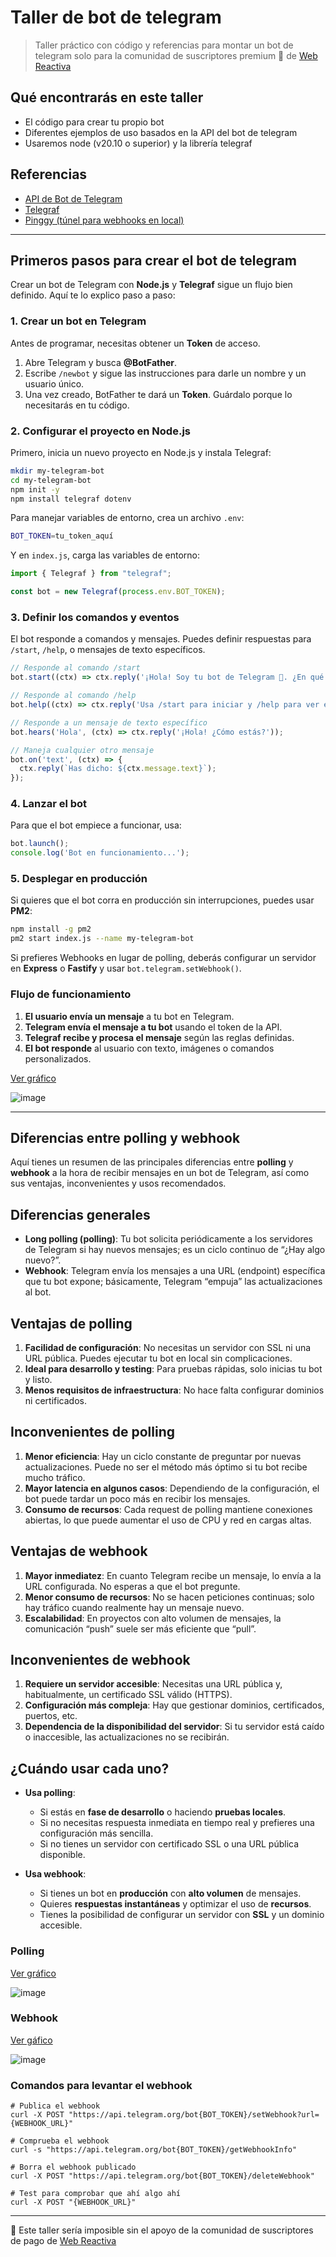 # Taller de bot de telegram

> Taller práctico con código y referencias para montar un bot de telegram solo para la comunidad de suscriptores premium 🧡 de [Web Reactiva](https://webreactiva.com)

## Qué encontrarás en este taller

- El código para crear tu propio bot
- Diferentes ejemplos de uso basados en la API del bot de telegram
- Usaremos node (v20.10 o superior) y la librería telegraf


## Referencias

- [API de Bot de Telegram](https://core.telegram.org/bots/api)
- [Telegraf](https://telegraf.js.org/)
- [Pinggy (túnel para webhooks en local)](https://pinggy.io/)


---

## Primeros pasos para crear el bot de telegram

Crear un bot de Telegram con **Node.js** y **Telegraf** sigue un flujo bien definido. Aquí te lo explico paso a paso:



### **1. Crear un bot en Telegram**
Antes de programar, necesitas obtener un **Token** de acceso.

1. Abre Telegram y busca **@BotFather**.
2. Escribe `/newbot` y sigue las instrucciones para darle un nombre y un usuario único.
3. Una vez creado, BotFather te dará un **Token**. Guárdalo porque lo necesitarás en tu código.



### **2. Configurar el proyecto en Node.js**
Primero, inicia un nuevo proyecto en Node.js y instala Telegraf:

```sh
mkdir my-telegram-bot
cd my-telegram-bot
npm init -y
npm install telegraf dotenv
```

Para manejar variables de entorno, crea un archivo `.env`:

```sh
BOT_TOKEN=tu_token_aquí
```

Y en `index.js`, carga las variables de entorno:

```js
import { Telegraf } from "telegraf";

const bot = new Telegraf(process.env.BOT_TOKEN);
```



### **3. Definir los comandos y eventos**
El bot responde a comandos y mensajes. Puedes definir respuestas para `/start`, `/help`, o mensajes de texto específicos.

```js
// Responde al comando /start
bot.start((ctx) => ctx.reply('¡Hola! Soy tu bot de Telegram 🤖. ¿En qué puedo ayudarte?'));

// Responde al comando /help
bot.help((ctx) => ctx.reply('Usa /start para iniciar y /help para ver esta ayuda.'));

// Responde a un mensaje de texto específico
bot.hears('Hola', (ctx) => ctx.reply('¡Hola! ¿Cómo estás?'));

// Maneja cualquier otro mensaje
bot.on('text', (ctx) => {
  ctx.reply(`Has dicho: ${ctx.message.text}`);
});
```



### **4. Lanzar el bot**
Para que el bot empiece a funcionar, usa:

```js
bot.launch();
console.log('Bot en funcionamiento...');
```



### **5. Desplegar en producción**
Si quieres que el bot corra en producción sin interrupciones, puedes usar **PM2**:

```sh
npm install -g pm2
pm2 start index.js --name my-telegram-bot
```

Si prefieres Webhooks en lugar de polling, deberás configurar un servidor en **Express** o **Fastify** y usar `bot.telegram.setWebhook()`.


### **Flujo de funcionamiento**
1. **El usuario envía un mensaje** a tu bot en Telegram.
2. **Telegram envía el mensaje a tu bot** usando el token de la API.
3. **Telegraf recibe y procesa el mensaje** según las reglas definidas.
4. **El bot responde** al usuario con texto, imágenes o comandos personalizados.

[Ver gráfico](https://mermaid.ink/img/pako:eNplk8tu1DAUhl_FMptWSkfj3JtFF4XuqISgsEDZnLFPUtPEDraDOozmkVj1EebFcG6QdrzJ5Xz_f_6c2AfKtUBaUIs_e1QcP0ioDbSlIn5B77Tq2x2a6bkD4ySXHShHvtoejNTnhQds8L_FunKrHQE7Xi7uJeGnFyFrfVmqCZ0dr25uFouC3Klfpz9AWlQWfuDELVUPequCfEZ8RZHeghKaYEOcfsLZ3aOL4JPRHC0MwCK5aE4vteRAhH-50-5yLTqLY9B2PVoHZ4HmbxhCOW3UK5QGtEXTghR-3odBWlL3iC2WtPC3AivoG1fSYFX65t1g16AdmMPUrqSdkS2Y_XvdaDOJ34VwLfJqFg8Miho_wg6bW-BPtdG9EjOK1zxOYYU69P_ojR9maZWwFTT3fMBnt-aqca04i1wr8TZdGqdJtKIaqXANMBElSVbSoX4s1dHPqu8EOLwT0g-SFhU0FgM67Mgve8Vp4UyPCzRv2n-U3220ONBnWlyxhG1YkrA8DHOWR2kWBnRPCxYlmyTOsy0LE5bFOYuOAf2ttffYbnIWZ_EoytJtmrPAD3NIcT8dlfHEjE2-j4IpiZ9w_TgnOP4FVmoVpA?type=png)

![image](https://github.com/user-attachments/assets/feb82b06-66fe-4cde-9b29-47a002d14104)

---

## Diferencias entre polling y webhook

Aquí tienes un resumen de las principales diferencias entre **polling** y **webhook** a la hora de recibir mensajes en un bot de Telegram, así como sus ventajas, inconvenientes y usos recomendados.

## Diferencias generales
- **Long polling (polling)**: Tu bot solicita periódicamente a los servidores de Telegram si hay nuevos mensajes; es un ciclo continuo de “¿Hay algo nuevo?”.
- **Webhook**: Telegram envía los mensajes a una URL (endpoint) específica que tu bot expone; básicamente, Telegram “empuja” las actualizaciones al bot.

## Ventajas de polling
1. **Facilidad de configuración**: No necesitas un servidor con SSL ni una URL pública. Puedes ejecutar tu bot en local sin complicaciones.
2. **Ideal para desarrollo y testing**: Para pruebas rápidas, solo inicias tu bot y listo.
3. **Menos requisitos de infraestructura**: No hace falta configurar dominios ni certificados.

## Inconvenientes de polling
1. **Menor eficiencia**: Hay un ciclo constante de preguntar por nuevas actualizaciones. Puede no ser el método más óptimo si tu bot recibe mucho tráfico.
2. **Mayor latencia en algunos casos**: Dependiendo de la configuración, el bot puede tardar un poco más en recibir los mensajes.
3. **Consumo de recursos**: Cada request de polling mantiene conexiones abiertas, lo que puede aumentar el uso de CPU y red en cargas altas.

## Ventajas de webhook
1. **Mayor inmediatez**: En cuanto Telegram recibe un mensaje, lo envía a la URL configurada. No esperas a que el bot pregunte.
2. **Menor consumo de recursos**: No se hacen peticiones continuas; solo hay tráfico cuando realmente hay un mensaje nuevo.
3. **Escalabilidad**: En proyectos con alto volumen de mensajes, la comunicación “push” suele ser más eficiente que “pull”.

## Inconvenientes de webhook
1. **Requiere un servidor accesible**: Necesitas una URL pública y, habitualmente, un certificado SSL válido (HTTPS).
2. **Configuración más compleja**: Hay que gestionar dominios, certificados, puertos, etc.
3. **Dependencia de la disponibilidad del servidor**: Si tu servidor está caído o inaccesible, las actualizaciones no se recibirán.

## ¿Cuándo usar cada uno?
- **Usa polling**:
  - Si estás en **fase de desarrollo** o haciendo **pruebas locales**.
  - Si no necesitas respuesta inmediata en tiempo real y prefieres una configuración más sencilla.
  - Si no tienes un servidor con certificado SSL o una URL pública disponible.

- **Usa webhook**:
  - Si tienes un bot en **producción** con **alto volumen** de mensajes.
  - Quieres **respuestas instantáneas** y optimizar el uso de **recursos**.
  - Tienes la posibilidad de configurar un servidor con **SSL** y un dominio accesible.


### Polling

[Ver gráfico](https://mermaid.ink/img/pako:eNplk9uO0zAQhl_FMje7UrZKujk1F0Xag8QFKyFYEEK5mcbT1JDYwYdqS9VH4ooHQGJfDCdOu6H4Jk7mm3_-jMd7WkmGtKAav1sUFd5xqBW0pSBugTVS2HaFyr93oAyveAfCkI_aguLy_8AjNvgiMY3cSENAD4-LB06q51-M1_KyFB4dFa-Wy6NEQe7F9vknkBaFhq_ouUbKjtwCA_KZaKytYFL7SL-c-j8Kf36_gR0RFrdSH3X06xf-SF65LJdbkDvcWmy2eILJheauqCYb2F36RBTMb3y1Ie-dkhXqM6_nbsb_Uag7i9qAp04elsuxCQV5j0YqMUEJw4aspKEBbVG1wJk7tn0vUFKzwRZLWrgtwzXYxpQ0mIQ-OU1YNah7Zu-LlrRTvAW1u5WNVD751RwWLF-PyT2DrMa3sMLmBqpvtZKu2yOKiypOYYIadEd9podZuk6iCTTWfMQnM-XWw5pwGisp2Lm7NE6T6wnVcIFTIGLXSZKVtI8fSnFwvbIdA4P3jLt20mINjcaA9oP9YScqWhhl8QiNs3-i3NDSYk-faBHFszyOs0UYZ3kSRuH8OqA79znMZ0mcp3kYJ_MsctFDQH9I6STCWR7FWRwlSZRnaZjmUeB62Zt48BduuHdDjS9DgjfiGlxvRgOHv5dcKfQ?type=png)

![image](https://github.com/user-attachments/assets/23044d8c-9686-44d7-b64a-4336042ff1b3)

### Webhook

[Ver gáfico](https://mermaid.ink/img/pako:eNplk01u2zAQha9CsJsUUA3J1p-1yCJtdg0aNG4XhTYjciSzkUiVIts4ho-UVY7gi5X6cSLY3EjU--bN4IncU6Y40ox2-MeiZPhFQKWhySVxC6xR0jYF6nHfgjaCiRakIT86C1qoS2GDNb5bzJUbZQh0w-PqThB2fOWiUoQpSf5hsVXq8WMux7LJ_dP19ckuI7fy7_EFSIOyg984cifVgc72jbn_9rAZfGsgwIyFWjwDE8fXyd6xp4p7rRh2Z7ajftFaY9da7AxcNJ_mzch3NErLGUo41qRQhnq0Qd2A4C7tfW-QU7PFBnOauVeOJdja5NSbST-dJxQ1dj2zH5vmtNWiAb37rGqlx-IPS1jztJyKewZ5hV-hwPoG2GOllZV8QnHNwhhmqEH3h878MInLKJhBU88NPpk5Vw5rxnXoUufn08VhHK1mVC0kzoGAr6IoyWmvH3J5cFnZloPBWy5cnDQroe7Qo_15fNhJRjOjLZ6g6ci-Ue6s0WxPn2gWhIs0DJO1HyZp5Af-cuXRnfvsp4soTOPUD6NlEjj14NFnpZyFv0iDMAmDKArSJPbjNPBclv0Qd-M9Ga7L0OPXUDAO4gKuttMAh_84UBTV?type=png)

![image](https://github.com/user-attachments/assets/6835ce5f-c386-4e77-9c03-2cfbd9df9980)


### Comandos para levantar el webhook


```
# Publica el webhook
curl -X POST "https://api.telegram.org/bot{BOT_TOKEN}/setWebhook?url={WEBHOOK_URL}"

# Comprueba el webhook
curl -s "https://api.telegram.org/bot{BOT_TOKEN}/getWebhookInfo"

# Borra el webhook publicado
curl -X POST "https://api.telegram.org/bot{BOT_TOKEN}/deleteWebhook"

# Test para comprobar que ahí algo ahí
curl -X POST "{WEBHOOK_URL}"
```

---

🧡 Este taller sería imposible sin el apoyo de la comunidad de suscriptores de pago de [Web Reactiva](https://webreactiva.com)

